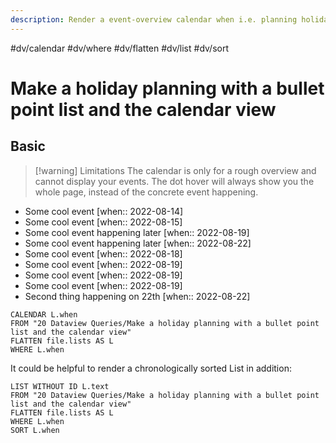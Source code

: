 ```yaml
---
description: Render a event-overview calendar when i.e. planning holidays
---
```

#dv/calendar #dv/where #dv/flatten #dv/list #dv/sort 

# Make a holiday planning with a bullet point list and the calendar view

## Basic 

> [!warning] Limitations
> The calendar is only for a rough overview and cannot display your events. The dot hover will always show you the whole page, instead of the concrete event happening.

- Some cool event [when:: 2022-08-14]
- Some cool event [when:: 2022-08-15]
- Some cool event happening later [when:: 2022-08-19]
- Some cool event happening later [when:: 2022-08-22]
- Some cool event [when:: 2022-08-18]
- Some cool event [when:: 2022-08-19]
- Some cool event [when:: 2022-08-19]
- Some cool event [when:: 2022-08-19]
- Second thing happening on 22th [when:: 2022-08-22]


```dataview
CALENDAR L.when
FROM "20 Dataview Queries/Make a holiday planning with a bullet point list and the calendar view"
FLATTEN file.lists AS L
WHERE L.when
```
It could be helpful to render a chronologically sorted List in addition:

```dataview
LIST WITHOUT ID L.text
FROM "20 Dataview Queries/Make a holiday planning with a bullet point list and the calendar view"
FLATTEN file.lists AS L
WHERE L.when
SORT L.when
```

